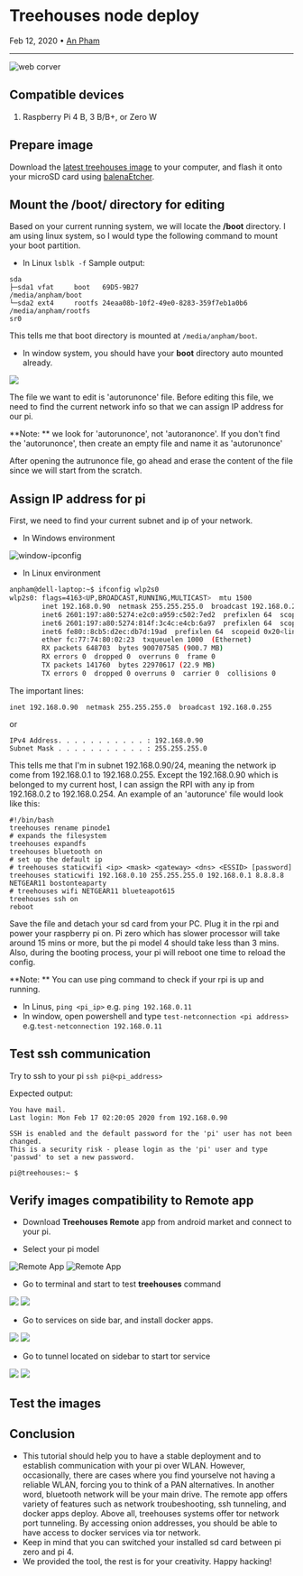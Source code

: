 # Treehouses node deploy

Feb 12, 2020 • [An Pham](https://github.com/phamduchongan93)

---
![](images/20200212_cover.jpg "web corver")

## Compatible devices
1.  Raspberry Pi 4 B, 3 B/B+, or Zero W

## Prepare image

Download the [latest treehouses image](http://download.treehouses.io/) to your computer, and flash it onto your microSD card using [balenaEtcher](https://etcher.io).

## Mount the **/boot/** directory for editing 
Based on your current running system, we will locate the **/boot** directory. I am using linux system, so I would type the following command to mount your boot partition.

- In Linux 
`lsblk -f`
Sample output:
```
sda                                                         
├─sda1 vfat     boot   69D5-9B27                            /media/anpham/boot
└─sda2 ext4     rootfs 24eaa08b-10f2-49e0-8283-359f7eb1a0b6 /media/anpham/rootfs
sr0                                                         
```
This tells me that boot directory is mounted at `/media/anpham/boot`. 

- In window system, you should have your **boot** directory auto mounted already.

![](images/20200217-windows-boot.png)

The file we want to edit  is 'autorunonce' file. Before editing this file, we need to find the current network info so that we can assign IP address for our pi.

**Note: ** we look for 'autorunonce', not 'autoranonce'. If you don't find the 'autorunonce', then create an empty file and name it as 'autorunonce'

After opening the autrunonce file, go ahead and erase the content of the file since we will start from the scratch. 

## Assign IP address for pi
First, we need to find your current subnet and ip of your network. 

- In Windows environment

![window-ipconfig](images/20200217-windows-ipconfig.jpg)

- In Linux environment

```bash
anpham@dell-laptop:~$ ifconfig wlp2s0                                                                                                            
wlp2s0: flags=4163<UP,BROADCAST,RUNNING,MULTICAST>  mtu 1500                                                                                     
        inet 192.168.0.90  netmask 255.255.255.0  broadcast 192.168.0.255
        inet6 2601:197:a80:5274:e2c0:a959:c502:7ed2  prefixlen 64  scopeid 0x0<global>
        inet6 2601:197:a80:5274:814f:3c4c:e4cb:6a97  prefixlen 64  scopeid 0x0<global>
        inet6 fe80::8cb5:d2ec:db7d:19ad  prefixlen 64  scopeid 0x20<link>
        ether fc:77:74:80:02:23  txqueuelen 1000  (Ethernet)
        RX packets 648703  bytes 900707585 (900.7 MB)
        RX errors 0  dropped 0  overruns 0  frame 0
        TX packets 141760  bytes 22970617 (22.9 MB)
        TX errors 0  dropped 0 overruns 0  carrier 0  collisions 0
```

The important lines:

```
inet 192.168.0.90  netmask 255.255.255.0  broadcast 192.168.0.255
```

or 

```
IPv4 Address. . . . . . . . . . . : 192.168.0.90
Subnet Mask . . . . . . . . . . . : 255.255.255.0
```

This tells me that I'm in subnet 192.168.0.90/24, meaning the network ip come from 192.168.0.1 to 192.168.0.255. Except the 192.168.0.90 which is belonged to my current host, I can assign the RPI with any ip from 192.168.0.2 to 192.168.0.254.
An example of an 'autorunce' file would look like this:

```
#!/bin/bash
treehouses rename pinode1
# expands the filesystem
treehouses expandfs
treehouses bluetooth on
# set up the default ip
# treehouses staticwifi <ip> <mask> <gateway> <dns> <ESSID> [password]
treehouses staticwifi 192.168.0.10 255.255.255.0 192.168.0.1 8.8.8.8 NETGEAR11 bostonteaparty
# treehouses wifi NETGEAR11 blueteapot615
treehouses ssh on
reboot
```

Save the file and detach your sd card from your PC. Plug it in the rpi and power your raspberry pi on. Pi zero which has slower processor will take around 15 mins or more, but the pi model 4 should take less than 3 mins. Also, during the booting process, your pi will reboot one time to reload the config.

**Note: ** You can use ping command to check if your rpi is up and running.
- In Linus, `ping <pi_ip>`  e.g. `ping 192.168.0.11` 
- In window, open powershell and type `test-netconnection <pi address>` e.g.`test-netconnection 192.168.0.11`

## Test ssh communication
Try to ssh to your pi
`ssh pi@<pi_address>`

Expected output:
```
You have mail.
Last login: Mon Feb 17 02:20:05 2020 from 192.168.0.90
                                                                                                                                                 
SSH is enabled and the default password for the 'pi' user has not been changed.                                                                  
This is a security risk - please login as the 'pi' user and type 'passwd' to set a new password.                                                 

pi@treehouses:~ $ 
```

## Verify images compatibility to Remote app
- Download **Treehouses Remote** app from android market and connect to your pi.

- Select your pi model 

![Remote App](images/20200217-treehosues-remote.jpg)
![Remote App](images/20200217-remote-conneted.jpg)

- Go to terminal and start to test **treehouses** command

![](images/20200217-remote-terminal.jpg)
![](images/20200217-remote-command.jpg)

- Go to services on side bar, and install docker apps.

![](images/20200217-remote-services2.jpg)
![](images/20200217-remote-services.jpg)

- Go to tunnel located on sidebar to start tor service

![](images/20200217-remote-tunnel-sidebar.jpg)
![](images/20200217-remote-tunnel-main.jpg)
## Test the images  
 


## Conclusion
- This tutorial should help you to have a stable deployment and to establish communication with your pi over WLAN. However, occasionally, there are cases where you find yourselve not having a reliable WLAN, forcing you to think of a PAN alternatives. In another word, bluetooth network will be your main drive. The remote app offers variety of features such as network troubeshooting, ssh tunneling, and docker apps deploy. Above all, treehouses systems offer tor network port tunneling. By accessing onion addresses, you should be able to have access to docker services via tor network. 
- Keep in mind that you can switched your installed sd card between pi zero and pi 4. 
- We provided the tool, the rest is for your creativity. Happy hacking!




<!--
## Step 4: ssh over tor (optional)
- ssh-add
- ssh-add -l 
- ssh -A root@<pi-ip-address>
--> 

